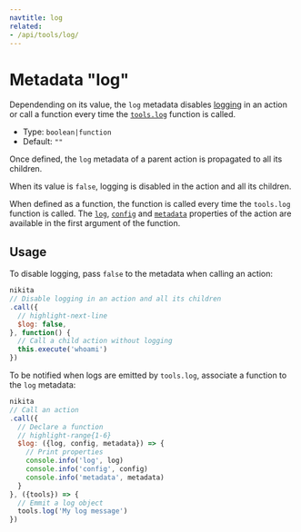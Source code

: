 ```yaml
---
navtitle: log
related:
- /api/tools/log/
---
```


# Metadata "log"

Dependending on its value, the `log` metadata disables [logging](/current/guide/logging_debugging/) in an action or call a function every time the [`tools.log`](/current/api/tools/log/) function is called.

* Type: `boolean|function`
* Default: `""`

Once defined, the `log` metadata of a parent action is propagated to all its children.

When its value is `false`, logging is disabled in the action and all its children.

When defined as a function, the function is called every time the `tools.log` function is called. The [`log`](/current/api/tools/log/#log-object), [`config`](/current/api/config/) and [`metadata`](/current/api/metadata/) properties of the action are available in the first argument of the function.


## Usage

To disable logging, pass `false` to the metadata when calling an action:

```js
nikita
// Disable logging in an action and all its children
.call({
  // highlight-next-line
  $log: false,
}, function() {
  // Call a child action without logging
  this.execute('whoami')
})
```

To be notified when logs are emitted by `tools.log`, associate a function to the `log` metadata:

```js
nikita
// Call an action
.call({
  // Declare a function
  // highlight-range{1-6}
  $log: ({log, config, metadata}) => {
    // Print properties
    console.info('log', log)
    console.info('config', config)
    console.info('metadata', metadata)
  }
}, ({tools}) => {
  // Emmit a log object
  tools.log('My log message')
})
```
